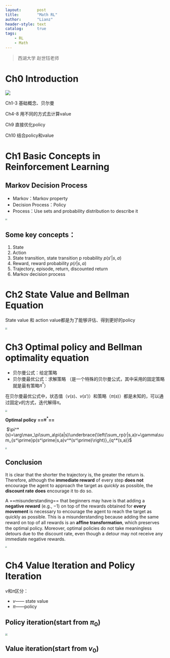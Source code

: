 ```yaml
---
layout:       post
title:        "Math RL"
author:       "Lianz"
header-style: text
catalog:      true
tags:
    - RL
    - Math
---
```


> 西湖大学 赵世钰老师

# Ch0 Introduction

![](https://cdn.jsdelivr.net/gh/Lianz-lit/notes-pic/202407262058909.png)

Ch1-3 基础概念、贝尔曼

Ch4-8 用不同的方式去计算value

Ch9 直接优化policy

Ch10 结合policy和value

# Ch1 Basic Concepts in Reinforcement Learning

## Markov Decision Process

- Markov：Markov property
- Decision Process：Policy
- Process：Use sets and probability distribution to describe it

<img src="https://cdn.jsdelivr.net/gh/Lianz-lit/notes-pic/202407262148485.png" style="zoom:35%;" />

## Some key concepts：

1. State
2. Action
3. State transition, state transition p robability $p(s'|s,a)$
4. Reward, reward probability $p(r|s,a)$
5. Trajectory, episode, return, discounted return
6. Markov decision process

# Ch2 State Value and Bellman Equation

State value 和 action value都是为了能够评估、得到更好的policy

<img src="https://cdn.jsdelivr.net/gh/Lianz-lit/notes-pic/202407280001283.png" style="zoom:35%;" />





# Ch3 Optimal policy and Bellman optimality equation

- 贝尔曼公式：给定策略
- 贝尔曼最优公式：求解策略	（是一个特殊的贝尔曼公式，其中采用的固定策略就是最有策略$\pi^*$）

在贝尔曼最优公式中，状态值（$v(s)$、$v(s')$）和策略（$\pi(s)$）都是未知的，可以通过固定$v$的方式，迭代解得$\pi$。

<img src="https://cdn.jsdelivr.net/gh/Lianz-lit/notes-pic/202408201715781.png" style="zoom:35%;" />

**Optimal policy** **==$\pi^*$==** 

​											$\pi^*(s)=\arg\max_\pi\sum_a\pi(a|s)\underbrace{\left(\sum_rp(r|s,a)r+\gamma\sum_{s^\prime}p(s^\prime|s,a)v^*(s^\prime)\right)}_{q^*(s,a)}$ 

<img src="https://cdn.jsdelivr.net/gh/Lianz-lit/notes-pic/202408212155873.png" style="zoom:33%;" />



## Conclusion

It is clear that the shorter the trajectory is, the greater the return is. 
Therefore, although the **immediate reward** of every step **does not** encourage the agent to approach the target as *quickly* as possible, the **discount rate** **does** encourage it to do so.

A ==misunderstanding== that beginners may have is that adding a **negative reward** (e.g., −1) on top of the rewards obtained for **every movement** is necessary to encourage the agent to reach the target as quickly as possible. 
This is a misunderstanding because adding the same reward on top of all rewards is an **aﬃne transformation**, which preserves the optimal policy. 
Moreover, optimal policies do not take meaningless detours due to the discount rate, even though a detour may not receive any immediate negative rewards.

<img src="https://cdn.jsdelivr.net/gh/Lianz-lit/notes-pic/202408201720581.png" style="zoom:33%;" />





# Ch4 Value Iteration and Policy Iteration

$v$和$\pi$区分：

- $v$—— state value
- $\pi$——policy



## Policy iteration(start from $\pi_0$)

<img src="https://cdn.jsdelivr.net/gh/Lianz-lit/notes-pic/202409031653074.png" style="zoom:45%;" />





## Value iteration(start from $v_0$)









